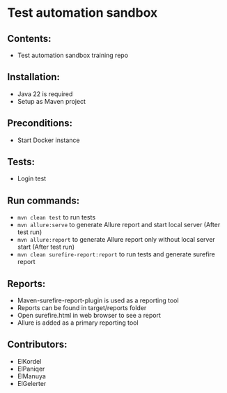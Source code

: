 # Test automation sandbox

## Contents:
- Test automation sandbox training repo

## Installation:
- Java 22 is required
- Setup as Maven project

## Preconditions:
- Start Docker instance

## Tests:
- Login test

## Run commands:
- ``mvn clean test`` to run tests
- ``mvn allure:serve`` to generate Allure report and start local server (After test run)
- ``mvn allure:report`` to generate Allure report only without local server start (After test run)
- ``mvn clean surefire-report:report`` to run tests and generate surefire report

## Reports:
- Maven-surefire-report-plugin is used as a reporting tool
- Reports can be found in target/reports folder
- Open surefire.html in web browser to see a report
- Allure is added as a primary reporting tool

## Contributors:
- ElKordel
- ElPaniqer
- ElManuya
- ElGelerter